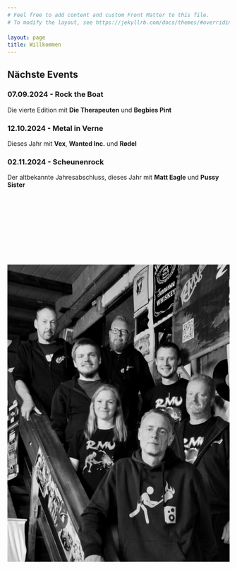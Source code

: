 ```yaml
---
# Feel free to add content and custom Front Matter to this file.
# To modify the layout, see https://jekyllrb.com/docs/themes/#overriding-theme-defaults

layout: page
title: Willkommen
---
```


## Nächste Events

### 07.09.2024 - Rock the Boat
Die vierte Edition mit **Die Therapeuten** und **Begbies Pint**

### 12.10.2024 - Metal in Verne
Dieses Jahr mit **Vex**, **Wanted Inc.** und **Rødel**

### 02.11.2024 - Scheunenrock
Der altbekannte Jahresabschluss, dieses Jahr mit **Matt Eagle** und **Pussy Sister**

<img src="/assets/images/vorstand.jpg" width="740" height="987" alt="Unser Vorstand" loading="lazy" style="object-fit: contain" />
